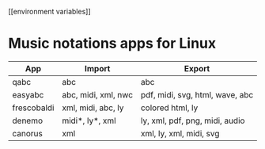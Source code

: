 [[environment variables]] 
# Music notations apps for Linux

| App         | Import              | Export                          |
| ----------- | ------------------- | ------------------------------- |
| qabc        | abc                 | abc                             |
| easyabc     | abc, midi, xml, nwc | pdf, midi, svg, html, wave, abc |
| frescobaldi | xml, midi, abc, ly  | colored html, ly                |
| denemo      | midi*, ly*, xml     | ly, xml, pdf, png, midi, audio  |
| canorus     | xml                 | xml, ly, xml, midi, svg         |
